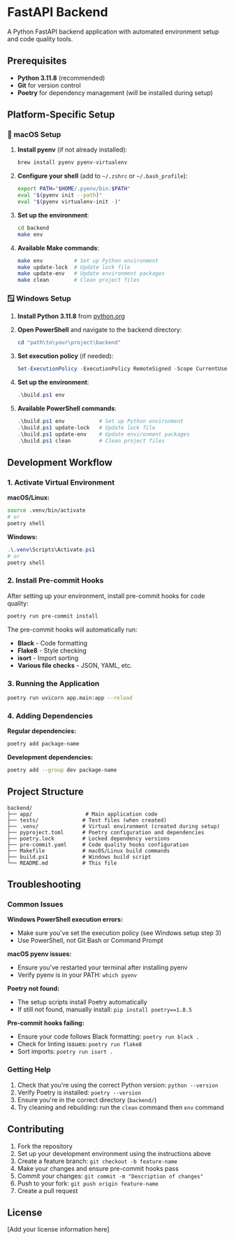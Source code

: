 # FastAPI Backend

A Python FastAPI backend application with automated environment setup and code quality tools.

## Prerequisites

- **Python 3.11.8** (recommended)
- **Git** for version control
- **Poetry** for dependency management (will be installed during setup)

## Platform-Specific Setup

### 🍎 macOS Setup

1. **Install pyenv** (if not already installed):

   ```bash
   brew install pyenv pyenv-virtualenv
   ```

2. **Configure your shell** (add to `~/.zshrc` or `~/.bash_profile`):

   ```bash
   export PATH="$HOME/.pyenv/bin:$PATH"
   eval "$(pyenv init --path)"
   eval "$(pyenv virtualenv-init -)"
   ```

3. **Set up the environment**:

   ```bash
   cd backend
   make env
   ```

4. **Available Make commands**:
   ```bash
   make env          # Set up Python environment
   make update-lock  # Update lock file
   make update-env   # Update environment packages
   make clean        # Clean project files
   ```

### 🪟 Windows Setup

1. **Install Python 3.11.8** from [python.org](https://python.org)

2. **Open PowerShell** and navigate to the backend directory:

   ```powershell
   cd "path\to\your\project\backend"
   ```

3. **Set execution policy** (if needed):

   ```powershell
   Set-ExecutionPolicy -ExecutionPolicy RemoteSigned -Scope CurrentUser
   ```

4. **Set up the environment**:

   ```powershell
   .\build.ps1 env
   ```

5. **Available PowerShell commands**:
   ```powershell
   .\build.ps1 env           # Set up Python environment
   .\build.ps1 update-lock   # Update lock file
   .\build.ps1 update-env    # Update environment packages
   .\build.ps1 clean         # Clean project files
   ```

## Development Workflow

### 1. Activate Virtual Environment

**macOS/Linux:**

```bash
source .venv/bin/activate
# or
poetry shell
```

**Windows:**

```powershell
.\.venv\Scripts\Activate.ps1
# or
poetry shell
```

### 2. Install Pre-commit Hooks

After setting up your environment, install pre-commit hooks for code quality:

```bash
poetry run pre-commit install
```

The pre-commit hooks will automatically run:

- **Black** - Code formatting
- **Flake8** - Style checking
- **isort** - Import sorting
- **Various file checks** - JSON, YAML, etc.

### 3. Running the Application

```bash
poetry run uvicorn app.main:app --reload
```

### 4. Adding Dependencies

**Regular dependencies:**

```bash
poetry add package-name
```

**Development dependencies:**

```bash
poetry add --group dev package-name
```

## Project Structure

```
backend/
├── app/                 # Main application code
├── tests/              # Test files (when created)
├── .venv/              # Virtual environment (created during setup)
├── pyproject.toml      # Poetry configuration and dependencies
├── poetry.lock         # Locked dependency versions
├── pre-commit.yaml     # Code quality hooks configuration
├── Makefile            # macOS/Linux build commands
├── build.ps1           # Windows build script
└── README.md           # This file
```

## Troubleshooting

### Common Issues

**Windows PowerShell execution errors:**

- Make sure you've set the execution policy (see Windows setup step 3)
- Use PowerShell, not Git Bash or Command Prompt

**macOS pyenv issues:**

- Ensure you've restarted your terminal after installing pyenv
- Verify pyenv is in your PATH: `which pyenv`

**Poetry not found:**

- The setup scripts install Poetry automatically
- If still not found, manually install: `pip install poetry==1.8.5`

**Pre-commit hooks failing:**

- Ensure your code follows Black formatting: `poetry run black .`
- Check for linting issues: `poetry run flake8`
- Sort imports: `poetry run isort .`

### Getting Help

1. Check that you're using the correct Python version: `python --version`
2. Verify Poetry is installed: `poetry --version`
3. Ensure you're in the correct directory (`backend/`)
4. Try cleaning and rebuilding: run the `clean` command then `env` command

## Contributing

1. Fork the repository
2. Set up your development environment using the instructions above
3. Create a feature branch: `git checkout -b feature-name`
4. Make your changes and ensure pre-commit hooks pass
5. Commit your changes: `git commit -m "Description of changes"`
6. Push to your fork: `git push origin feature-name`
7. Create a pull request

## License

[Add your license information here]
